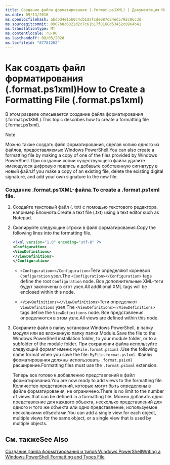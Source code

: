 ```yaml
---
title: Создание файла форматирования (.format.ps1XML) | Документация Майкрософт
ms.date: 09/13/2016
ms.openlocfilehash: abdbd4e15b0c4cb1dafcde087d24ed5792c86c3d
ms.sourcegitcommit: 0907b8c6322d2c7c61b17f8168d53452c8964b41
ms.translationtype: MT
ms.contentlocale: ru-RU
ms.lasthandoff: 08/05/2020
ms.locfileid: "87781262"
---
```

# <a name="how-to-create-a-formatting-file-formatps1xml"></a><span data-ttu-id="faa77-102">Как создать файл форматирования (.format.ps1xml)</span><span class="sxs-lookup"><span data-stu-id="faa77-102">How to Create a Formatting File (.format.ps1xml)</span></span>

<span data-ttu-id="faa77-103">В этом разделе описывается создание файла форматирования (.format.ps1XML).</span><span class="sxs-lookup"><span data-stu-id="faa77-103">This topic describes how to create a formatting file (.format.ps1xml).</span></span>

> [!NOTE]
> <span data-ttu-id="faa77-104">Можно также создать файл форматирования, сделав копию одного из файлов, предоставляемых Windows PowerShell.</span><span class="sxs-lookup"><span data-stu-id="faa77-104">You can also create a formatting file by making a copy of one of the files provided by Windows PowerShell.</span></span> <span data-ttu-id="faa77-105">При создании копии существующего файла удалите имеющуюся цифровую подпись и добавьте собственную сигнатуру в новый файл.</span><span class="sxs-lookup"><span data-stu-id="faa77-105">If you make a copy of an existing file, delete the existing digital signature, and add your own signature to the new file.</span></span>

### <a name="to-create-a-formatps1xml-file"></a><span data-ttu-id="faa77-106">Создание .format.ps1XML-файла.</span><span class="sxs-lookup"><span data-stu-id="faa77-106">To create a .format.ps1xml file.</span></span>

1. <span data-ttu-id="faa77-107">Создайте текстовый файл (. txt) с помощью текстового редактора, например Блокнота.</span><span class="sxs-lookup"><span data-stu-id="faa77-107">Create a text file (.txt) using a text editor such as Notepad.</span></span>

2. <span data-ttu-id="faa77-108">Скопируйте следующие строки в файл форматирования.</span><span class="sxs-lookup"><span data-stu-id="faa77-108">Copy the following lines into the formatting file.</span></span>

   ```xml
   <?xml version="1.0" encoding="utf-8" ?>
   <Configuration>
   <ViewDefinitions>
   </ViewDefinitions>
   </Configuration>
   ```

   - <span data-ttu-id="faa77-109">`<Configuration></Configuration>`Теги определяют корневой `Configuration` узел.</span><span class="sxs-lookup"><span data-stu-id="faa77-109">The `<Configuration></Configuration>` tags define the root `Configuration` node.</span></span> <span data-ttu-id="faa77-110">Все дополнительные XML-теги будут заключены в этот узел.</span><span class="sxs-lookup"><span data-stu-id="faa77-110">All additional XML tags will be enclosed within this node.</span></span>

   - <span data-ttu-id="faa77-111">`<ViewDefinitions></ViewDefinitions>`Теги определяют `ViewDefinitions` узел.</span><span class="sxs-lookup"><span data-stu-id="faa77-111">The `<ViewDefinitions></ViewDefinitions>` tags define the `ViewDefinitions` node.</span></span> <span data-ttu-id="faa77-112">Все представления определяются в этом узле.</span><span class="sxs-lookup"><span data-stu-id="faa77-112">All views are defined within this node.</span></span>

3. <span data-ttu-id="faa77-113">Сохраните файл в папку установки Windows PowerShell, в папку модуля или во вложенную папку папки Module.</span><span class="sxs-lookup"><span data-stu-id="faa77-113">Save the file to the Windows PowerShell installation folder, to your module folder, or to a subfolder of the module folder.</span></span> <span data-ttu-id="faa77-114">При сохранении файла используйте следующий формат имени: `MyFile.format.ps1xml` .</span><span class="sxs-lookup"><span data-stu-id="faa77-114">Use the following name format when you save the file:  `MyFile.format.ps1xml`.</span></span> <span data-ttu-id="faa77-115">Файлы форматирования должны использовать `.format.ps1xml` расширение.</span><span class="sxs-lookup"><span data-stu-id="faa77-115">Formatting files must use the `.format.ps1xml` extension.</span></span>

   <span data-ttu-id="faa77-116">Теперь все готово к добавлению представлений в файл форматирования.</span><span class="sxs-lookup"><span data-stu-id="faa77-116">You are now ready to add views to the formatting file.</span></span> <span data-ttu-id="faa77-117">Количество представлений, которые могут быть определены в файле форматирования, не ограничено.</span><span class="sxs-lookup"><span data-stu-id="faa77-117">There is no limit to the number of views that can be defined in a formatting file.</span></span> <span data-ttu-id="faa77-118">Можно добавить одно представление для каждого объекта, несколько представлений для одного и того же объекта или одно представление, используемое несколькими объектами.</span><span class="sxs-lookup"><span data-stu-id="faa77-118">You can add a single view for each object, multiple views for the same object, or a single view that is used by multiple objects.</span></span>

## <a name="see-also"></a><span data-ttu-id="faa77-119">См. также</span><span class="sxs-lookup"><span data-stu-id="faa77-119">See Also</span></span>

[<span data-ttu-id="faa77-120">Создание файла форматирования и типов Windows PowerShell</span><span class="sxs-lookup"><span data-stu-id="faa77-120">Writing a Windows PowerShell Formatting and Types File</span></span>](./writing-a-powershell-formatting-file.md)
